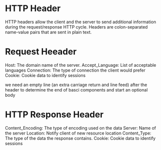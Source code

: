 # HTTP Header 

HTTP headers allow the client and the server to send additional information during the request/response HTTP cycle. Headers are colon-separated name-value pairs that are sent in plain text.

# Request Heeader
Host: The domain name of the server.
Accept_Language: List of acceptable languages
Connection: The type of connection the client would prefer
Cookie: Cookie data to identify sessions

we need an empty line (an extra carriage return and line feed) after the header to determine the end of basci components and start an optional body

# HTTP Response Header
Content_Encoding: The type of encoding used on the data
Server: Name of the server
Location: Notify client of new resource location
Content_Type: The type of the data the response contains.
Cookie: Cookie data to identify sessions
